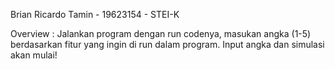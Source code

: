 Brian Ricardo Tamin - 19623154 - STEI-K

Overview : 
Jalankan program dengan run codenya, masukan angka (1-5) berdasarkan fitur yang ingin di run dalam program. Input angka dan simulasi akan mulai!
